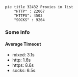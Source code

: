 
```mermaid
pie title 32432 Proxies in list
    "HTTP" : 22067
    "HTTPS": 4503
    "SOCKS" : 9264
```

### Some Info
#### Average Timeout

- mixed: 3.1s
- http: 1.6s
- https: 8.6s
- socks: 6.5s